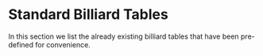 # Standard Billiard Tables
In this section we list the already existing billiard tables that
have been pre-defined for convenience.
